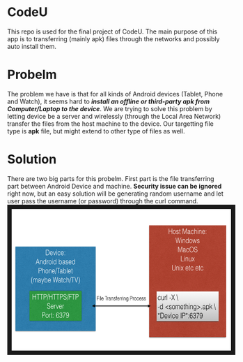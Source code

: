 # CodeU
This repo is used for the final project of CodeU. The main purpose of this app is to transferring (mainly apk) files through the networks and possibly auto install them.

# Probelm
The problem we have is that for all kinds of Android devices (Tablet, Phone and Watch), it seems hard to **_install an offline or third-party apk from Computer/Laptop to the device_**. We are trying to solve this problem by letting device be a server and wirelessly (through the Local Area Network) transfer the files from the host machine to the device. Our targetting file type is **apk** file, but might extend to other type of files as well. 

# Solution
There are two big parts for this probelm.
First part is the file transferring part between Android Device and machine. **Security issue can be ignored** right now, but an easy solution will be generating random username and let user pass the username (or password) through the curl command.
<img src="https://github.com/FrankSunChenfan/CodeU/blob/master/pics/High_Level_Thoughts.png" alt="File Transferring Ideas" width="634" height="324" border="10" />

